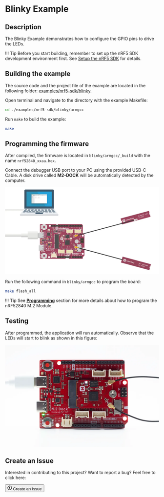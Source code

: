 # Blinky Example

## Description

The Blinky Example demonstrates how to configure the GPIO pins to drive the LEDs. 

!!! Tip
	Before you start building, remember to set up the nRF5 SDK development environment first. See [Setup the nRF5 SDK](../setup.md) for details.

## Building the example

The source code and the project file of the example are located in the following folder: [examples/nrf5-sdk/blinky](https://github.com/makerdiary/nrf52840-m2-devkit/tree/master/examples/nrf5-sdk/blinky).

Open terminal and navigate to the directory with the example Makefile:

``` sh
cd ./examples/nrf5-sdk/blinky/armgcc
```

Run `make` to build the example:

``` sh
make
```

## Programming the firmware

After compiled, the firmware is located in `blinky/armgcc/_build` with the name `nrf52840_xxaa.hex`.

Connect the debugger USB port to your PC using the provided USB-C Cable. A disk drive called **M2-DOCK** will be automatically detected by the computer.

![](../../assets/images/programming-firmware.webp)


Run the following command in `blinky/armgcc` to program the board:

``` sh
make flash_all
```

!!! Tip
	See **[Programming](../../programming.md)** section for more details about how to program the nRF52840 M.2 Module.

## Testing

After programmed, the application will run automatically. Observe that the LEDs will start to blink as shown in this figure:

![Blinking](assets/images/blinky-example.webp)


## Create an Issue

Interested in contributing to this project? Want to report a bug? Feel free to click here:

<a href="https://github.com/makerdiary/nrf52840-m2-devkit/issues/new?title=nRF5%20SDK-Blinky:%20%3Ctitle%3E"><button class="md-tile md-tile--primary"><svg xmlns="http://www.w3.org/2000/svg" viewBox="0 0 14 16" width="14" height="16"><path fill-rule="evenodd" d="M7 2.3c3.14 0 5.7 2.56 5.7 5.7s-2.56 5.7-5.7 5.7A5.71 5.71 0 011.3 8c0-3.14 2.56-5.7 5.7-5.7zM7 1C3.14 1 0 4.14 0 8s3.14 7 7 7 7-3.14 7-7-3.14-7-7-7zm1 3H6v5h2V4zm0 6H6v2h2v-2z"></path></svg> Create an Issue</button></a>
